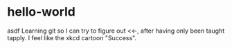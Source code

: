 # hello-world
asdf
Learning git so I can try to figure out <<-, after having only been taught tapply.  I feel like the xkcd cartoon "Success".
